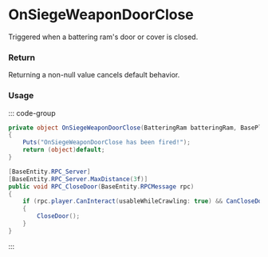 # OnSiegeWeaponDoorClose
<Badge type="info" text="Primitive"/>[<Badge type="danger" text="Carbon Compatible"/>](https://github.com/CarbonCommunity/Carbon)[<Badge type="warning" text="Oxide Compatible"/>](https://github.com/OxideMod/Oxide.Rust)
Triggered when a battering ram's door or cover is closed.

### Return
Returning a non-null value cancels default behavior.

### Usage
::: code-group
```csharp [Example]
private object OnSiegeWeaponDoorClose(BatteringRam batteringRam, BasePlayer player)
{
	Puts("OnSiegeWeaponDoorClose has been fired!");
	return (object)default;
}
```
```csharp [Source — Assembly-CSharp @ BatteringRam]
[BaseEntity.RPC_Server]
[BaseEntity.RPC_Server.MaxDistance(3f)]
public void RPC_CloseDoor(BaseEntity.RPCMessage rpc)
{
	if (rpc.player.CanInteract(usableWhileCrawling: true) && CanCloseDoor())
	{
		CloseDoor();
	}
}

```
:::
